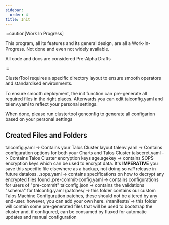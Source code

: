 ```yaml
---
sidebar:
  order: 4
title: Init
---
```


:::caution[Work In Progress]

This program, all its features and its general design, are all a Work-In-Progress.
Not done and even not widely available.

All code and docs are considered Pre-Alpha Drafts

:::

ClusterTool requires a specific directory layout to ensure smooth operators and standardised environments.

To ensure smooth deployment, the init function can pre-generate all required files in the right places.
Afterwards you can edit talconfig.yaml and talenv.yaml to reflect your personal settings.

When done, please run clustertool genconfig to generate all configarion based on your personal settings


## Created Files and Folders

talconfig.yaml -> Contains your Talos Cluster layout
talenv.yaml -> Contains configuration options for both your Charts and Talos Cluster
talsecret.yaml -> Contains Talos Cluster encryption keys
age.agekey -> contains SOPS encryption keys which can be used to encrypt data. It's **IMPERATIVE** you save this specific file elsewhere as a backup, not doing so *will* release in future dataloss.
.sops.yaml -> contains specifications on how to decrypt any encrypted files found
.pre-commit-config.yaml -> contains configurations for users of "pre-commit"
talconfig.json -> contains the validations "schema" for talconfig.yaml
/patches/ -> this folder contains our custom Talos Machine Configuration patches, these should not be altered by any end-user. however, you can add your own here.
/manifests/ -> this folder will contain some pre-generated files that will be used to bootstrap the cluster and, if configured, can be consumed by fluxcd for automatic updates and manual configuration